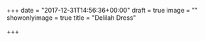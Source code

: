 +++
date = "2017-12-31T14:56:36+00:00"
draft = true
image = ""
showonlyimage = true
title = "Delilah Dress"

+++
